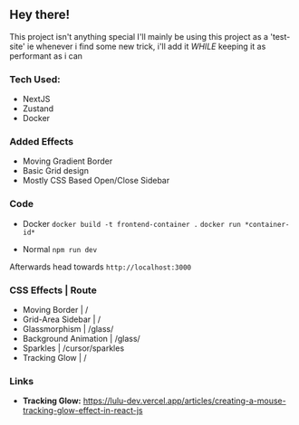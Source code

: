 ## Hey there!

This project isn't anything special
I'll mainly be using this project as a 'test-site'
ie whenever i find some new trick, i'll add it *WHILE* keeping it as performant as i can

### Tech Used:
 - NextJS
 - Zustand
 - Docker

### Added Effects
 - Moving Gradient Border
 - Basic Grid design
 - Mostly CSS Based Open/Close Sidebar

### Code
 - Docker
    `docker build -t frontend-container .`
    `docker run *container-id*`

 - Normal
    `npm run dev`

Afterwards head towards `http://localhost:3000`

### CSS Effects | Route
 - Moving Border | /
 - Grid-Area Sidebar | /
 - Glassmorphism | /glass/
 - Background Animation | /glass/
 - Sparkles | /cursor/sparkles
 - Tracking Glow | /


### Links
 - **Tracking Glow:**  https://lulu-dev.vercel.app/articles/creating-a-mouse-tracking-glow-effect-in-react-js